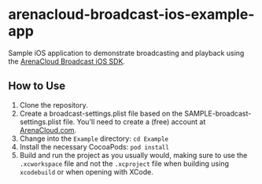# arenacloud-broadcast-ios-example-app

Sample iOS application to demonstrate broadcasting and playback using the [ArenaCloud Broadcast iOS SDK][arenacloud-broadcast-ios].

## How to Use

1. Clone the repository.
2. Create a broadcast-settings.plist file based on the SAMPLE-broadcast-settings.plist file. You'll need to create a (free) account at [ArenaCloud.com][ArenaCloud].
3. Change into the `Example` directory: `cd Example`
4. Install the necessary CocoaPods: `pod install`
5. Build and run the project as you usually would, making sure to use the `.xcworkspace` file and not the `.xcproject` file when building using `xcodebuild` or when opening with XCode.


<!-- external links -->
[arenacloud-broadcast-ios]:https://github.com/ArenaCloud/arenacloud-broadcast-ios
[ArenaCloud]:https://www.arenacloud.com/

